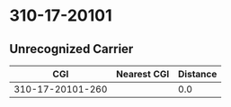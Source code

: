 # 310-17-20101
## Unrecognized Carrier


| CGI | Nearest CGI | Distance |
|-----|-------------|----------|
| 310-17-20101-260 |  | 0.0 |
